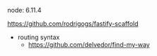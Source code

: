 node: 6.11.4

https://github.com/rodrigogs/fastify-scaffold

- routing syntax
  - https://github.com/delvedor/find-my-way
